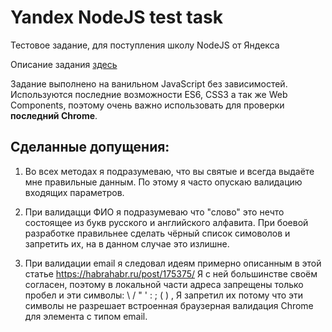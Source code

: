 # Yandex NodeJS test task

Тестовое задание, для поступления школу NodeJS от Яндекса

Описание задания [здесь](/description.txt)

Задание выполнено на ванильном JavaScript без зависимостей. Используются последние возможности ES6, CSS3 а так же Web Components, поэтому очень важно использовать для проверки **последний Chrome**.

## Сделанные допущения:

1. Во всех методах я подразумеваю, что вы святые и всегда выдаёте мне правильные данным. По этому я часто опускаю валидацию входящих параметров.

2. При валидацци ФИО я подразумеваю что "слово" это нечто состоящее из букв русского и английского алфавита. При боевой разработке правильнее сделать чёрный список симоволов и запретить их, на в данном случае это излишне.

3. При валидации email я следовал идеям примерно описанным в этой статье https://habrahabr.ru/post/175375/ Я с ней  большинстве своём согласен, поэтому в локальной части адреса запрещены только пробел и эти символы: \ / " ' : ; ( ) , Я запретил их потому что эти символы не разрешает встроенная браузерная валидация Chrome для элемента с типом email.
